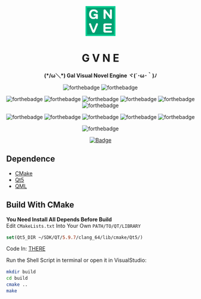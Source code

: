 <div align="center"><img width="80" src="Resources/icon_128.png" alt="GVNE logo"></div>
<div align="center">
    <b><h1>G V N E</h1></b>
</div>
<p align="center"><b>(*/ω＼*) Gal Visual Novel Engine ヾ(´･ω･｀)ﾉ</b></p>
<div align="center">

  ![forthebadge](https://forthebadge.com/images/badges/built-by-developers.svg)
  ![forthebadge](https://forthebadge.com/images/badges/built-with-love.svg)
  
  ![forthebadge](https://forthebadge.com/images/badges/powered-by-electricity.svg)
  ![forthebadge](https://forthebadge.com/images/badges/powered-by-jeffs-keyboard.svg)
  ![forthebadge](https://forthebadge.com/images/badges/powered-by-netflix.svg)
  ![forthebadge](https://forthebadge.com/images/badges/powered-by-oxygen.svg)
  ![forthebadge](https://forthebadge.com/images/badges/powered-by-water.svg)
  ![forthebadge](https://forthebadge.com/images/badges/powered-by-electricity.svg)
  
  ![forthebadge](https://forthebadge.com/images/badges/contains-cat-gifs.svg)
  ![forthebadge](https://forthebadge.com/images/badges/ages-18.svg)
  ![forthebadge](https://forthebadge.com/images/badges/for-you.svg)
  ![forthebadge](https://forthebadge.com/images/badges/makes-people-smile.svg)
  ![forthebadge](https://forthebadge.com/images/badges/uses-git.svg)

  ![forthebadge](https://forthebadge.com/images/badges/made-with-c-plus-plus.svg)

  [![Badge](https://img.shields.io/badge/link-996.icu-%23FF4D5B.svg?style=for-the-badge)](https://996.icu/#/en_US)
</div>

## Dependence
- [CMake](https://cmake.org/)
- [Qt5](https://www.qt.io/)
- [QML](https://doc.qt.io/qt-5/location-maps-qml.html)

## Build With CMake
**You Need Install All Depends Before Build**  
Edit `CMakeLists.txt` Into Your Own `PATH/TO/QT/LIBRARY`  
```CMake
set(Qt5_DIR ~/SDK/QT/5.9.7/clang_64/lib/cmake/Qt5/)
```
Code In:  [THERE](https://github.com/GloomyGhost-MosquitoSeal/GVNE/blob/0e12899cab63ad7df8d371ec6e2ce14114ca53aa/CMakeLists.txt#L6)

Run the Shell Script in terminal or open it in VisualStudio:  
```bash
mkdir build
cd build
cmake ..
make
```

